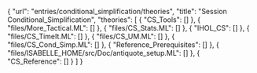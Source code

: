 {
    "url": "entries/conditional_simplification/theories",
    "title": "Session Conditional_Simplification",
    "theories": [
        {
            "CS_Tools": []
        },
        {
            "files/More_Tactical.ML": []
        },
        {
            "files/CS_Stats.ML": []
        },
        {
            "IHOL_CS": []
        },
        {
            "files/CS_TimeIt.ML": []
        },
        {
            "files/CS_UM.ML": []
        },
        {
            "files/CS_Cond_Simp.ML": []
        },
        {
            "Reference_Prerequisites": []
        },
        {
            "files/ISABELLE_HOME/src/Doc/antiquote_setup.ML": []
        },
        {
            "CS_Reference": []
        }
    ]
}